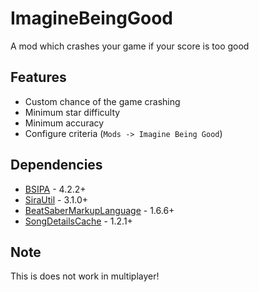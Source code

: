 # ImagineBeingGood
A mod which crashes your game if your score is too good

## Features

- Custom chance of the game crashing
- Minimum star difficulty
- Minimum accuracy
- Configure criteria (``Mods -> Imagine Being Good``)

## Dependencies

- [BSIPA](https://github.com/nike4613/BeatSaber-IPA-Reloaded) - 4.2.2+
- [SiraUtil](https://github.com/Auros/SiraUtil) - 3.1.0+
- [BeatSaberMarkupLanguage](https://github.com/monkeymanboy/BeatSaberMarkupLanguage) - 1.6.6+
- [SongDetailsCache](https://github.com/kinsi55/BeatSaber_SongDetails) - 1.2.1+

## Note
This is does not work in multiplayer!